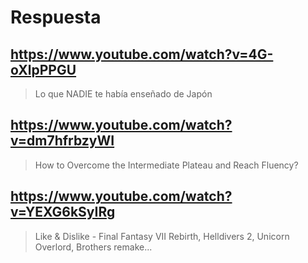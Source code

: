 # Respuesta

## https://www.youtube.com/watch?v=4G-oXlpPPGU

> Lo que NADIE te había enseñado de Japón

## https://www.youtube.com/watch?v=dm7hfrbzyWI 

> How to Overcome the Intermediate Plateau and Reach Fluency?

## https://www.youtube.com/watch?v=YEXG6kSyIRg

> Like & Dislike - Final Fantasy VII Rebirth, Helldivers 2, Unicorn Overlord, Brothers remake... 
